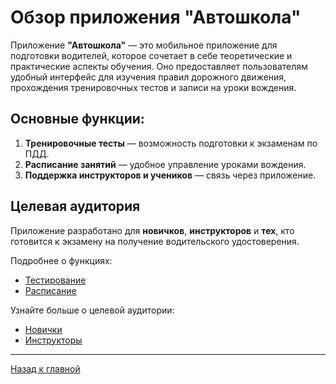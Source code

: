 # Обзор приложения "Автошкола"

Приложение **"Автошкола"** — это мобильное приложение для подготовки водителей, которое сочетает в себе теоретические и практические аспекты обучения. Оно предоставляет пользователям удобный интерфейс для изучения правил дорожного движения, прохождения тренировочных тестов и записи на уроки вождения.

## Основные функции:
1. **Тренировочные тесты** — возможность подготовки к экзаменам по ПДД.
2. **Расписание занятий** — удобное управление уроками вождения.
3. **Поддержка инструкторов и учеников** — связь через приложение.

## Целевая аудитория
Приложение разработано для **новичков**, **инструкторов** и **тех**, кто готовится к экзамену на получение водительского удостоверения.

Подробнее о функциях:
- [Тестирование](features/testing.md)
- [Расписание](features/scheduling.md)

Узнайте больше о целевой аудитории:
- [Новички](audience/beginners.md)
- [Инструкторы](audience/instructors.md)

---
[Назад к главной](../README.md)
